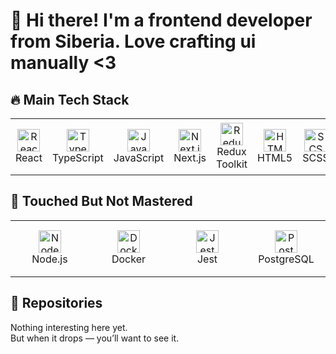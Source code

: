 <h1>👋 Hi there! I'm a frontend developer from Siberia. Love crafting ui manually <3</h1>


## 🔥 Main Tech Stack


<table width="100%">
  <tr>
    <td align="center" width="110" height="90">
      <img src="https://cdn.jsdelivr.net/gh/devicons/devicon/icons/react/react-original.svg" width="36" height="36" alt="React" />
      <br />React
    </td>
    <td align="center" width="110" height="90">
      <img src="https://cdn.jsdelivr.net/gh/devicons/devicon/icons/typescript/typescript-original.svg" width="36" height="36" alt="TypeScript" />
      <br />TypeScript
    </td>
    <td align="center" width="110" height="90">
      <img src="https://cdn.jsdelivr.net/gh/devicons/devicon/icons/javascript/javascript-original.svg" width="36" height="36" alt="JavaScript" />
      <br />JavaScript
    </td>
    <td align="center" width="110" height="90">
      <img src="https://cdn.jsdelivr.net/gh/devicons/devicon/icons/nextjs/nextjs-original.svg" width="36" height="36" alt="Next.js" />
      <br />Next.js
    </td>
    <td align="center" width="110" height="90">
      <img src="https://cdn.jsdelivr.net/gh/devicons/devicon/icons/redux/redux-original.svg" width="36" height="36" alt="Redux Toolkit" />
      <br />Redux Toolkit
    </td>
    <td align="center" width="110" height="90">
      <img src="https://cdn.jsdelivr.net/gh/devicons/devicon/icons/html5/html5-original.svg" width="36" height="36" alt="HTML5" />
      <br />HTML5
    </td>
    <td align="center" width="110" height="90">
      <img src="https://cdn.jsdelivr.net/gh/devicons/devicon/icons/sass/sass-original.svg" width="36" height="36" alt="SCSS" />
      <br />SCSS
    </td>
    <td align="center" width="110" height="90">
      <img src="https://cdn.jsdelivr.net/gh/devicons/devicon/icons/vite/vite-original.svg" width="36" height="36" alt="Vite" />
      <br />Vite
    </td>
    <td align="center" width="110" height="90">
      <img src="https://cdn.jsdelivr.net/gh/devicons/devicon/icons/npm/npm-original-wordmark.svg" width="36" height="36" alt="npm" />
      <br />npm
    </td>
    <td align="center" width="110" height="90">
      <img src="https://cdn.jsdelivr.net/gh/devicons/devicon/icons/yarn/yarn-original.svg" width="36" height="36" alt="yarn" />
      <br />yarn
    </td>
  </tr>
</table>


## 🧪 Touched But Not Mastered


<table width="100%">
  <tr>
    <td align="center" width="110" height="90">
      <img src="https://cdn.jsdelivr.net/gh/devicons/devicon/icons/nodejs/nodejs-original.svg" width="36" height="36" alt="Node.js" />
      <br />Node.js
    </td>
    <td align="center" width="110" height="90">
      <img src="https://cdn.jsdelivr.net/gh/devicons/devicon/icons/docker/docker-original.svg" width="36" height="36" alt="Docker" />
      <br />Docker
    </td>
    <td align="center" width="110" height="90">
      <img src="https://cdn.jsdelivr.net/gh/devicons/devicon/icons/jest/jest-plain.svg" width="36" height="36" alt="Jest" />
      <br />Jest
    </td>
    <td align="center" width="110" height="90">
      <img src="https://cdn.jsdelivr.net/gh/devicons/devicon/icons/postgresql/postgresql-original.svg" width="36" height="36" alt="PostgreSQL" />
      <br />PostgreSQL
    </td>
  </tr>
</table>


## 📂 Repositories


Nothing interesting here yet.  
But when it drops — you’ll want to see it.
